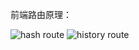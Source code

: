 

前端路由原理：

![hash route](https://user-gold-cdn.xitu.io/2018/7/11/164888109d57995f?imageslim)
![history route](https://user-gold-cdn.xitu.io/2018/7/11/164888478584a217?imageView2/0/w/1280/h/960/format/webp/ignore-error/1)





